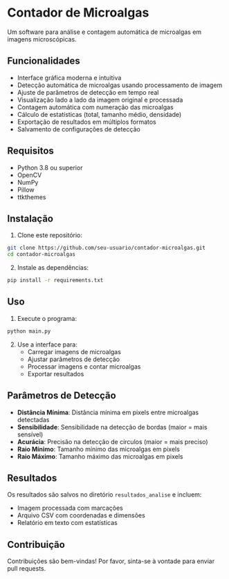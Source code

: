 # Contador de Microalgas

Um software para análise e contagem automática de microalgas em imagens microscópicas.

## Funcionalidades

- Interface gráfica moderna e intuitiva
- Detecção automática de microalgas usando processamento de imagem
- Ajuste de parâmetros de detecção em tempo real
- Visualização lado a lado da imagem original e processada
- Contagem automática com numeração das microalgas
- Cálculo de estatísticas (total, tamanho médio, densidade)
- Exportação de resultados em múltiplos formatos
- Salvamento de configurações de detecção

## Requisitos

- Python 3.8 ou superior
- OpenCV
- NumPy
- Pillow
- ttkthemes

## Instalação

1. Clone este repositório:
```bash
git clone https://github.com/seu-usuario/contador-microalgas.git
cd contador-microalgas
```

2. Instale as dependências:
```bash
pip install -r requirements.txt
```

## Uso

1. Execute o programa:
```bash
python main.py
```

2. Use a interface para:
   - Carregar imagens de microalgas
   - Ajustar parâmetros de detecção
   - Processar imagens e contar microalgas
   - Exportar resultados

## Parâmetros de Detecção

- **Distância Mínima**: Distância mínima em pixels entre microalgas detectadas
- **Sensibilidade**: Sensibilidade na detecção de bordas (maior = mais sensível)
- **Acurácia**: Precisão na detecção de círculos (maior = mais preciso)
- **Raio Mínimo**: Tamanho mínimo das microalgas em pixels
- **Raio Máximo**: Tamanho máximo das microalgas em pixels

## Resultados

Os resultados são salvos no diretório `resultados_analise` e incluem:
- Imagem processada com marcações
- Arquivo CSV com coordenadas e dimensões
- Relatório em texto com estatísticas

## Contribuição

Contribuições são bem-vindas! Por favor, sinta-se à vontade para enviar pull requests. 